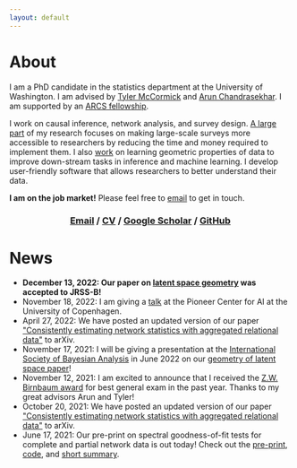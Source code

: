 ```yaml
---
layout: default
---
```


# About

I am a PhD candidate in the statistics department at the University of Washington. I am advised by [Tyler McCormick](https://thmccormick.github.io/) and [Arun Chandrasekhar](https://web.stanford.edu/~arungc/). <!--Previously, I received my BS in math from Arizona State University. I have worked with Yen-Chi Chen in the UW stats department and Clark Taylor at the Air Force Research Lab. -->
I am supported by an [ARCS fellowship](https://www.arcsfoundation.org/national-homepage). 

I work on causal inference, network analysis, and survey design. [A large part](https://arxiv.org/abs/1908.09881) of my research focuses on making large-scale surveys more accessible to researchers by reducing the time and money required to implement them. I also [work](https://arxiv.org/abs/2012.10559) on learning geometric properties of data to improve down-stream tasks in inference and machine learning. I develop user-friendly software that allows researchers to better understand their data. 


**I am on the job market!** Please feel free to <a href="mailto:sl223@uw.edu">email</a> to get in touch.

<h3 align="center">
  <a href="mailto:sl223@uw.edu">Email</a> / <a href="https://slubold.github.io/LuboldCV_V2.pdf">CV</a> / <a href="https://scholar.google.com/citations?user=Ab-RAckAAAAJ&hl=en">Google Scholar</a> / <a href="https://github.com/slubold">GitHub</a>
</h3>

<!-- Here is my [CV](https://slubold.github.io/LuboldCV_V2.pdf). -->

<!-- 
# Research
My research covers a host of network and data science topics, and I work on causal inference, network analysis, and survey design. 

I am passionate about developing user-friendly and interpretable software that allows researchers to better understand and learn from data.

See [here](./research-publications.html) for more information on my research and recent publications.

# Teaching
I am passionate about mentoring and teaching. See [here](./teaching.html) for more information.  -->

# News 
- **December 13, 2022: Our paper on [latent space geometry](https://arxiv.org/abs/2012.10559) was accepted to JRSS-B!**
- November 18, 2022: I am giving a [talk](https://di.ku.dk/english/events/pioneer-centre-for-ai-talk-shane-lubold/) at the Pioneer Center for AI at the University of Copenhagen. 
- April 27, 2022: We have posted an updated version of our paper ["Consistently estimating network statistics with aggregated relational data"](https://slubold.github.io/ARD_Consistent_Estimation/) to arXiv. 
- November 17, 2021: I will be giving a presentation at the [International Society of Bayesian Analysis](https://isbawebmaster.github.io/ISBA2022/) in June 2022 on our [geometry of latent space paper](https://arxiv.org/abs/2012.10559)!
- November 12, 2021: I am excited to announce that I received the [Z.W. Birnbaum award](https://stat.uw.edu/news-resources/articles/2020-2021-zw-birnbaum-award-and-dorothy-m-gilford-teaching-award) for best general exam in the past year. Thanks to my great advisors Arun and Tyler!
- October 20, 2021: We have posted an updated version of our paper ["Consistently estimating network statistics with aggregated relational data"](https://slubold.github.io/ARD_Consistent_Estimation/) to arXiv. 
- June 17, 2021: Our pre-print on spectral goodness-of-fit tests for complete and partial network data is out today! Check out the [pre-print](https://arxiv.org/abs/2106.09702), [code](https://github.com/slubold/LS_Geometry), and [short summary](GOF_Summary.md). 





